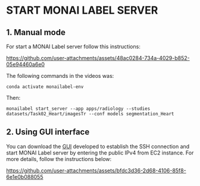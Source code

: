 # START MONAI LABEL SERVER

## 1. Manual mode

For start a MONAI Label server follow this instructions:


https://github.com/user-attachments/assets/48ac0284-734a-4029-b852-05e94460a6e0




The following commands in the videos was:

```
conda activate monailabel-env
```
Then:
```
monailabel start_server --app apps/radiology --studies datasets/Task02_Heart/imagesTr --conf models segmentation_Heart
```
## 2. Using GUI interface

You can download the [GUI](https://github.com/doviedob/CardioAR3D/tree/70c2950d626afa25045710c647354fac22cd0fc5/Guidelines/GUI) developed to establish the SSH connection and start MONAI Label server by entering the public IPv4 from EC2 instance. For more details, follow the instructions below:

https://github.com/user-attachments/assets/bfdc3d36-2d68-4106-85f8-6e1e0b088055



